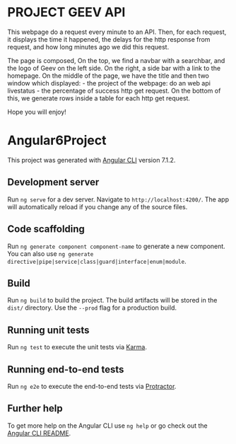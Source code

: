 # PROJECT GEEV API 
This webpage do a request every minute to an API.
Then, for each request, it displays the time it happened, the delays for the http response from request, and how long minutes ago we did this request.

The page is composed,
On the top, we find a navbar with a searchbar, and the logo of Geev on the left side.
On the right, a side bar with a link to the homepage.
On the middle of the page, we have the title and then two window which displayed:
    - the project of the webpage: do an web api livestatus
    - the percentage of success http get request.
On the bottom of this, we generate rows inside a table for each http get request.

Hope you will enjoy!

# Angular6Project

This project was generated with [Angular CLI](https://github.com/angular/angular-cli) version 7.1.2.

## Development server

Run `ng serve` for a dev server. Navigate to `http://localhost:4200/`. The app will automatically reload if you change any of the source files.

## Code scaffolding

Run `ng generate component component-name` to generate a new component. You can also use `ng generate directive|pipe|service|class|guard|interface|enum|module`.

## Build

Run `ng build` to build the project. The build artifacts will be stored in the `dist/` directory. Use the `--prod` flag for a production build.

## Running unit tests

Run `ng test` to execute the unit tests via [Karma](https://karma-runner.github.io).

## Running end-to-end tests

Run `ng e2e` to execute the end-to-end tests via [Protractor](http://www.protractortest.org/).

## Further help

To get more help on the Angular CLI use `ng help` or go check out the [Angular CLI README](https://github.com/angular/angular-cli/blob/master/README.md).

